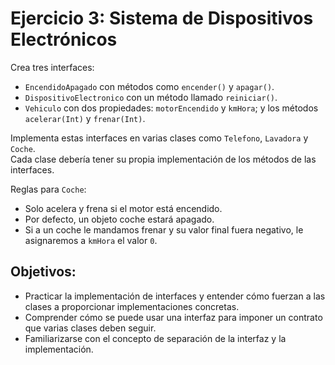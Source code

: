 # Ejercicio 3: Sistema de Dispositivos Electrónicos

Crea tres interfaces:

- `EncendidoApagado` con métodos como `encender()` y `apagar()`.
- `DispositivoElectronico` con un método llamado `reiniciar()`.
- `Vehiculo` con dos propiedades: `motorEncendido` y `kmHora`; y los métodos `acelerar(Int)` y `frenar(Int)`.

Implementa estas interfaces en varias clases como `Telefono`, `Lavadora` y `Coche`.  
Cada clase debería tener su propia implementación de los métodos de las interfaces.

Reglas para `Coche`:
- Solo acelera y frena si el motor está encendido.
- Por defecto, un objeto coche estará apagado.
- Si a un coche le mandamos frenar y su valor final fuera negativo, le asignaremos a `kmHora` el valor `0`.

## Objetivos:
- Practicar la implementación de interfaces y entender cómo fuerzan a las clases a proporcionar implementaciones concretas.
- Comprender cómo se puede usar una interfaz para imponer un contrato que varias clases deben seguir.
- Familiarizarse con el concepto de separación de la interfaz y la implementación.